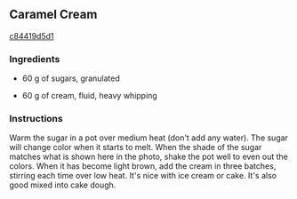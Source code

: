 ## Caramel Cream

[c84419d5d1](https://cookpad.com/us/recipes/144086-caramel-cream)

### Ingredients

 - 60 g of sugars, granulated

 - 60 g of cream, fluid, heavy whipping

### Instructions

Warm the sugar in a pot over medium heat (don't add any water). The sugar will change color when it starts to melt. When the shade of the sugar matches what is shown here in the photo, shake the pot well to even out the colors. When it has become light brown, add the cream in three batches, stirring each time over low heat. It's nice with ice cream or cake. It's also good mixed into cake dough.